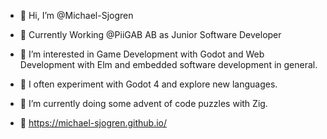 - 👋  Hi, I’m @Michael-Sjogren

- 💼 Currently Working @PiiGAB AB as Junior Software Developer

- 👀  I’m interested in Game Development with Godot and Web Development with Elm and embedded software development in general.

- 🧪  I often experiment with Godot 4 and explore new languages.

- 🌱  I’m currently doing some advent of code puzzles with Zig.
- 🔗  https://michael-sjogren.github.io/

<!---
Michael-Sjogren/Michael-Sjogren is a ✨ special ✨ repository because its `README.md` (this file) appears on your GitHub profile.
You can click the Preview link to take a look at your changes.
--->
